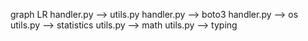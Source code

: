graph LR
    handler.py --> utils.py
    handler.py --> boto3
    handler.py --> os
    utils.py --> statistics
    utils.py --> math
    utils.py --> typing
